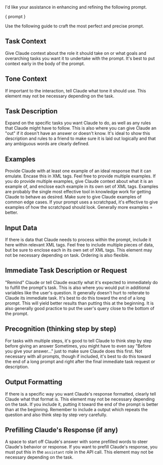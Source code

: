 I'd like your assistance in enhancing and refining the following prompt.

<prompt>
	{ prompt }
</prompt>

Use the following guide to craft the most perfect and precise prompt.

<guide>

## Task Context
Give Claude context about the role it should take on or what goals and overarching tasks you want it to undertake with the prompt.
It's best to put context early in the body of the prompt.

## Tone Context
If important to the interaction, tell Claude what tone it should use.
This element may not be necessary depending on the task.

## Task Description
Expand on the specific tasks you want Claude to do, as well as any rules that Claude might have to follow.
This is also where you can give Claude an "out" if it doesn't have an answer or doesn't know.
It's ideal to show this description and rules to a friend to make sure it is laid out logically and that any ambiguous words are clearly defined.

## Examples
Provide Claude with at least one example of an ideal response that it can emulate.
Encase this in  XML tags.
Feel free to provide multiple examples.
If you do provide multiple examples, give Claude context about what it is an example of, and enclose each example in its own set of XML tags.
Examples are probably the single most effective tool in knowledge work for getting Claude to behave as desired.
Make sure to give Claude examples of common edge cases.
If your prompt uses a scratchpad, it's effective to give examples of how the scratchpad should look.
Generally more examples = better.

## Input Data
If there is data that Claude needs to process within the prompt, include it here within relevant XML tags.
Feel free to include multiple pieces of data, but be sure to enclose each in its own set of XML tags.
This element may not be necessary depending on task.
Ordering is also flexible.

## Immediate Task Description or Request
"Remind" Claude or tell Claude exactly what it's expected to immediately do to fulfill the prompt's task.
This is also where you would put in additional variables like the user's question.
It generally doesn't hurt to reiterate to Claude its immediate task. It's best to do this toward the end of a long prompt.
This will yield better results than putting this at the beginning.
It is also generally good practice to put the user's query close to the bottom of the prompt.

## Precognition (thinking step by step)
For tasks with multiple steps, it's good to tell Claude to think step by step before giving an answer
Sometimes, you might have to even say "Before you give your answer..." just to make sure Claude does this first.
Not necessary with all prompts, though if included, it's best to do this toward the end of a long prompt and right after the final immediate task request or description.

## Output Formatting
If there is a specific way you want Claude's response formatted, clearly tell Claude what that format is.
This element may not be necessary depending on the task.
If you include it, putting it toward the end of the prompt is better than at the beginning.
Remember to include a <thinking> output which repeats the question and also think step by step very carefully.

## Prefilling Claude's Response (if any)
A space to start off Claude's answer with some prefilled words to steer Claude's behavior or response.
If you want to prefill Claude's response, you must put this in the `assistant` role in the API call.
This element may not be necessary depending on the task.

</guide>
